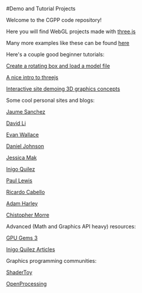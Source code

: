 #Demo and Tutorial Projects

Welcome to the CGPP code repository!

Here you will find WebGL projects made with [three.js](https://threejs.org/)

Many more examples like these can be found [here](https://threejs.org/examples)
  
Here's a couple good beginner tutorials:

[Create a rotating box and load a model file](https://dinosaurscode.xyz/tutorials/2016/07/15/three-js-tutorial-for-beginners/)

[A nice intro to threejs](https://aerotwist.com/tutorials/getting-started-with-three-js/)

[Interactive site demoing 3D graphics concepts](http://www.dimroc.com/reveal.js-threejs/)


Some cool personal sites and blogs:

[Jaume Sanchez](https://www.clicktorelease.com/)

[David Li](david.li)

[Evan Wallace](http://madebyevan.com/)

[Daniel Johnson](http://www.hexahedria.com/experiments/)

[Jessica Mak](https://twitter.com/mango_lychee)

[Inigo Quilez](http://www.iquilezles.org/)

[Paul Lewis](https://aerotwist.com)

[Ricardo Cabello](mrdoob.com)

[Adam Harley](http://scs.ryerson.ca/~aharley/vis/conv/)

[Chistopher Morre](http://christopheremoore.net/home.lua)


Advanced (Math and Graphics API heavy) resources: 

[GPU Gems 3](https://developer.nvidia.com/gpugems/GPUGems3/gpugems3_pref01.html)

[Inigo Quilez Articles](http://www.iquilezles.org/www/index.htm)


Graphics programming communities: 

[ShaderToy](https://www.shadertoy.com/)

[OpenProcessing](https://www.openprocessing.org/)
  
